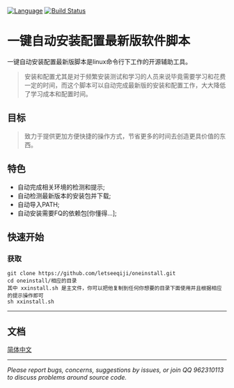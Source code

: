 [![Language](https://img.shields.io/badge/Language-Shell-blue.svg)](https://github.com/letseeqiji/git-helper)
[![Build Status](https://travis-ci.org/bilibili/kratos.svg?branch=master)](https://github.com/letseeqiji/git-helper)

# 一键自动安装配置最新版软件脚本

一键自动安装配置最新版脚本是linux命令行下工作的开源辅助工具。  

> 安装和配置尤其是对于频繁安装测试和学习的人员来说毕竟需要学习和花费一定的时间，而这个脚本可以自动完成最新版的安装和配置工作，大大降低了学习成本和配置时间。

## 目标

> 致力于提供更加方便快捷的操作方式，节省更多的时间去创造更具价值的东西。

## 特色

- 自动完成相关环境的检测和提示;
- 自动检测最新版本的安装包并下载;
- 自动导入PATH;
- 自动安装需要FQ的依赖包[你懂得...];


## 快速开始

### 获取

```shell
git clone https://github.com/letseeqiji/oneinstall.git
cd oneinstall/相应的目录
其中 xxinstall.sh 是主文件，你可以把他复制到任何你想要的目录下面使用并且根据相应的提示操作即可
sh xxinstall.sh
```

------

## 文档

[简体中文](https://github.com/letseeqiji/oneinstall/blob/master/README.md)

------


*Please report bugs, concerns, suggestions by issues, or join QQ 962310113 to discuss problems around source code.*
